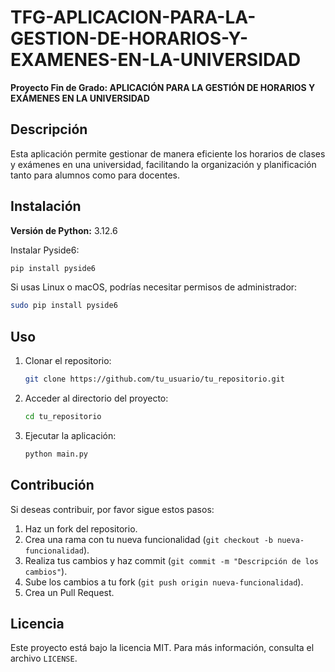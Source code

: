 # TFG-APLICACION-PARA-LA-GESTION-DE-HORARIOS-Y-EXAMENES-EN-LA-UNIVERSIDAD

**Proyecto Fin de Grado: APLICACIÓN PARA LA GESTIÓN DE HORARIOS Y EXÁMENES EN LA UNIVERSIDAD**

## Descripción

Esta aplicación permite gestionar de manera eficiente los horarios de clases y exámenes en una universidad, facilitando la organización y planificación tanto para alumnos como para docentes.

## Instalación

**Versión de Python:** 3.12.6

Instalar Pyside6:

```sh
pip install pyside6
```

Si usas Linux o macOS, podrías necesitar permisos de administrador:

```sh
sudo pip install pyside6
```

## Uso

1. Clonar el repositorio:
   ```sh
   git clone https://github.com/tu_usuario/tu_repositorio.git
   ```
2. Acceder al directorio del proyecto:
   ```sh
   cd tu_repositorio
   ```
3. Ejecutar la aplicación:
   ```sh
   python main.py
   ```

## Contribución

Si deseas contribuir, por favor sigue estos pasos:

1. Haz un fork del repositorio.
2. Crea una rama con tu nueva funcionalidad (`git checkout -b nueva-funcionalidad`).
3. Realiza tus cambios y haz commit (`git commit -m "Descripción de los cambios"`).
4. Sube los cambios a tu fork (`git push origin nueva-funcionalidad`).
5. Crea un Pull Request.

## Licencia

Este proyecto está bajo la licencia MIT. Para más información, consulta el archivo `LICENSE`.

